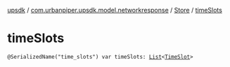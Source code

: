 [upsdk](../../index.md) / [com.urbanpiper.upsdk.model.networkresponse](../index.md) / [Store](index.md) / [timeSlots](./time-slots.md)

# timeSlots

`@SerializedName("time_slots") var timeSlots: `[`List`](https://kotlinlang.org/api/latest/jvm/stdlib/kotlin.collections/-list/index.html)`<`[`TimeSlot`](../-time-slot/index.md)`>`